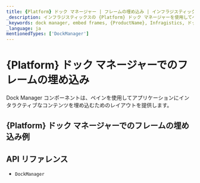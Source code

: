 ```yaml
---
title: {Platform} ドック マネージャー | フレームの埋め込み | インフラジスティックス
_description: インフラジスティックスの {Platform} ドック マネージャーを使用してペインによってインタラクティブなコンテンツを埋め込みます。{ProductName} ドック マネージャー チュートリアルを是非お試しください!
_keywords: dock manager, embed frames, {ProductName}, Infragistics, ドック マネージャー, フレームの埋め込み, インフラジスティックス
_language: ja
mentionedTypes: ['DockManager']
---
```

# {Platform} ドック マネージャーでのフレームの埋め込み

Dock Manager コンポーネントは、ペインを使用してアプリケーションにインタラクティブなコンテンツを埋め込むためのレイアウトを提供します。

## {Platform} ドック マネージャーでのフレームの埋め込み例


<code-view style="height: 600px"
           data-demos-base-url="{environment:dvDemosBaseUrl}"
           iframe-src="{environment:dvDemosBaseUrl}/layouts/dock-manager-embedding-frames"
           alt="{Platform} ドック マネージャーでのフレームの埋め込み例"
           github-src="layouts/dock-manager/embedding-frames">
</code-view>

<!-- <div>
    <button data-localize="stackblitz" disabled class="stackblitz-btn" data-iframe-id="dock-manager-overview-iframe" data-demos-base-url="{environment:dvDemosBaseUrl}">View on StackBlitz
    </button>
</div> -->

<div class="divider--half"></div>

<!--
## Usage

Once the Dock Manager is imported, you can add it on the page:

```html
<igc-dockmanager id="dockManager">
</igc-dockmanager>
```

```ts
import { IgcDockManagerPaneType, IgcSplitPaneOrientation, IgcDockManagerComponent } from 'igniteui-dockmanager';

// ...

this.dockManager = document.getElementById("dockManager") as IgcDockManagerComponent;
this.dockManager.layout = {
    rootPane: {
        type: IgcDockManagerPaneType.splitPane,
        orientation: IgcSplitPaneOrientation.horizontal,
        panes: [
            {
                type: IgcDockManagerPaneType.contentPane,
                contentId: 'content1',
                header: 'Pane 1'
            }
        ]
    }
};
```

```html
<igc-dockmanager id="dockManager">
    <div slot="content1" style="width: 100%; height: 100%;">Content 1</div>
</igc-dockmanager>
``` -->

## API リファレンス

 - `DockManager`